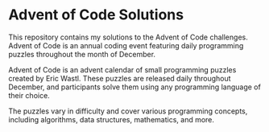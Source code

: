 # Advent of Code Solutions

This repository contains my solutions to the Advent of Code challenges. Advent of Code is an annual coding event featuring daily programming puzzles throughout the month of December.

Advent of Code is an advent calendar of small programming puzzles created by Eric Wastl. These puzzles are released daily throughout December, and participants solve them using any programming language of their choice.

The puzzles vary in difficulty and cover various programming concepts, including algorithms, data structures, mathematics, and more.
